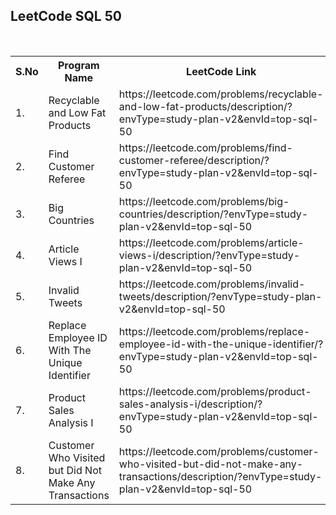 <h2>LeetCode SQL 50</h2>
<br>
<table>        
  <tr>
    <th>S.No</th> 
    <th>Program Name</th>
    <th>LeetCode Link</th>
  </tr>    
  <tr>
    <td>1.</td>
    <td>Recyclable and Low Fat Products</td>
    <td>https://leetcode.com/problems/recyclable-and-low-fat-products/description/?envType=study-plan-v2&envId=top-sql-50</td>
  </tr>
  <tr>
    <td>2.</td>
    <td>Find Customer Referee</td>
    <td>https://leetcode.com/problems/find-customer-referee/description/?envType=study-plan-v2&envId=top-sql-50</td>
  </tr>
  <tr>
    <td>3.</td>
    <td>Big Countries</td>
    <td>https://leetcode.com/problems/big-countries/description/?envType=study-plan-v2&envId=top-sql-50</td>
  </tr>
  <tr>
    <td>4.</td>
    <td>Article Views I</td>
    <td>https://leetcode.com/problems/article-views-i/description/?envType=study-plan-v2&envId=top-sql-50</td>
  </tr>
  <tr>
    <td>5.</td>
    <td>Invalid Tweets</td>
    <td>https://leetcode.com/problems/invalid-tweets/description/?envType=study-plan-v2&envId=top-sql-50</td>
  </tr>
  <td>6.</td>
    <td>Replace Employee ID With The Unique Identifier</td>
    <td>https://leetcode.com/problems/replace-employee-id-with-the-unique-identifier/?envType=study-plan-v2&envId=top-sql-50</td>
  </tr>
  <td>7.</td>
    <td>Product Sales Analysis I</td>
    <td>https://leetcode.com/problems/product-sales-analysis-i/description/?envType=study-plan-v2&envId=top-sql-50</td>
  </tr>
  </tr>
  <td>8.</td>
    <td>Customer Who Visited but Did Not Make Any Transactions</td>
    <td>https://leetcode.com/problems/customer-who-visited-but-did-not-make-any-transactions/description/?envType=study-plan-v2&envId=top-sql-50</td>
  </tr>
</table>
